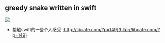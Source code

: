 ## greedy snake written in swift
![](http://libcafe.com:8080/swiftgif.gif)


* 接触swift的一些个人感受 
[http://libcafe.com/?p=149](http://libcafe.com/?p=149)
